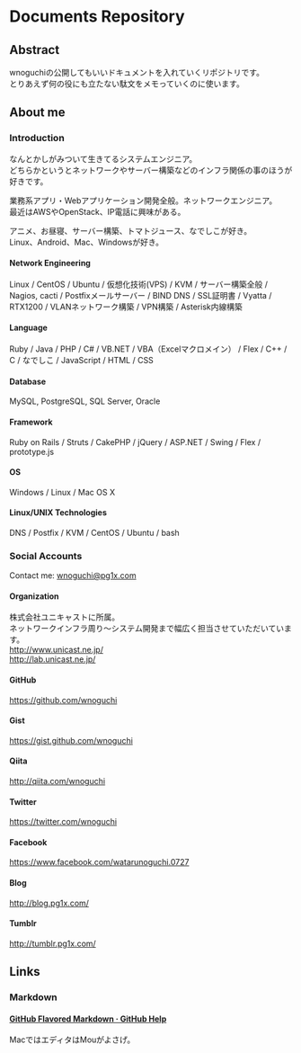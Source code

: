 # Documents Repository

## Abstract

wnoguchiの公開してもいいドキュメントを入れていくリポジトリです。  
とりあえず何の役にも立たない駄文をメモっていくのに使います。

## About me

### Introduction

なんとかしがみついて生きてるシステムエンジニア。  
どちらかというとネットワークやサーバー構築などのインフラ関係の事のほうが好きです。  

業務系アプリ・Webアプリケーション開発全般。ネットワークエンジニア。  
最近はAWSやOpenStack、IP電話に興味がある。

アニメ、お昼寝、サーバー構築、トマトジュース、なでしこが好き。  
Linux、Android、Mac、Windowsが好き。

#### Network Engineering

Linux / CentOS / Ubuntu / 仮想化技術(VPS) / KVM / サーバー構築全般 / Nagios, cacti / Postfixメールサーバー / BIND DNS / SSL証明書 / Vyatta / RTX1200 / VLANネットワーク構築 / VPN構築 / Asterisk内線構築

#### Language

Ruby / Java / PHP / C# / VB.NET / VBA（Excelマクロメイン） / Flex / C++ / C / なでしこ / JavaScript / HTML / CSS

#### Database

MySQL, PostgreSQL, SQL Server, Oracle

#### Framework

Ruby on Rails / Struts / CakePHP / jQuery / ASP.NET / Swing / Flex / prototype.js

#### OS

Windows / Linux / Mac OS X

#### Linux/UNIX Technologies

DNS / Postfix / KVM / CentOS / Ubuntu / bash

### Social Accounts

Contact me: wnoguchi@pg1x.com

#### Organization

株式会社ユニキャストに所属。  
ネットワークインフラ周り〜システム開発まで幅広く担当させていただいています。  
http://www.unicast.ne.jp/  
http://lab.unicast.ne.jp/

#### GitHub

https://github.com/wnoguchi

#### Gist

https://gist.github.com/wnoguchi

#### Qiita

http://qiita.com/wnoguchi

#### Twitter

https://twitter.com/wnoguchi

#### Facebook

https://www.facebook.com/watarunoguchi.0727

#### Blog

http://blog.pg1x.com/

#### Tumblr

http://tumblr.pg1x.com/

## Links

### Markdown

#### [GitHub Flavored Markdown · GitHub Help](https://help.github.com/articles/github-flavored-markdown)  

MacではエディタはMouがよさげ。
